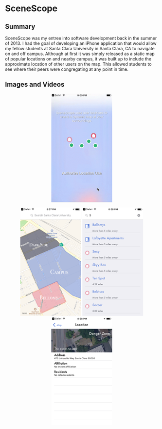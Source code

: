 SceneScope
==========

## Summary
SceneScope was my entree into software development back in the summer of 2013. I had the goal of developing an iPhone application that would allow my fellow students at Santa Clara University in Santa Clara, CA to navigate on and off campus. Although at first it was simply released as a static map of popular locations on and nearby campus, it was built up to include the approximate location of other users on the map. This allowed students to see where their peers were congregating at any point in time.

## Images and Videos

<p align='center'>
  <img src='https://github.com/rileysparsons/scenescope/blob/master/scenescope%20video%202.gif' width=200/>
</p>
<p align='center'>
  <img src='https://github.com/rileysparsons/scenescope/blob/master/Simulator%20Screen%20Shot%20Oct%2031%2C%202016%2C%208.57.28%20PM.png' width=200/> <img src='https://github.com/rileysparsons/scenescope/blob/master/Simulator%20Screen%20Shot%20Oct%2031%2C%202016%2C%208.58.31%20PM.png' width=200/> <img src='https://github.com/rileysparsons/scenescope/blob/master/Simulator%20Screen%20Shot%20Oct%2031%2C%202016%2C%208.58.13%20PM.png' width=200/> 
</p>
